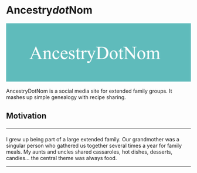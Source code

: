 # **Ancestry*dot*Nom**

![logo](assets/images/logo.png)

AncestryDotNom is a social media site for extended family groups. It mashes up simple genealogy with recipe sharing.

## Motivation<hr>
I grew up being part of a large extended family.  Our grandmother was a singular person who gathered us together several times a year for family meals. My aunts and uncles shared cassaroles, hot dishes, desserts, candies... the central theme was always food. 
<hr>
